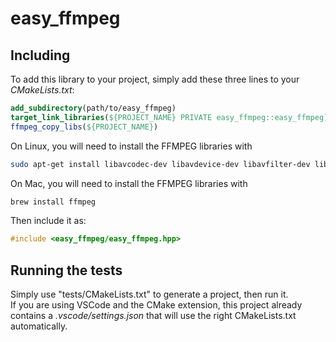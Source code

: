 # easy_ffmpeg

## Including

To add this library to your project, simply add these three lines to your *CMakeLists.txt*:
```cmake
add_subdirectory(path/to/easy_ffmpeg)
target_link_libraries(${PROJECT_NAME} PRIVATE easy_ffmpeg::easy_ffmpeg)
ffmpeg_copy_libs(${PROJECT_NAME})
```

On Linux, you will need to install the FFMPEG libraries with
```bash
sudo apt-get install libavcodec-dev libavdevice-dev libavfilter-dev libavformat-dev libavutil-dev libpostproc-dev libswresample-dev libswscale-dev
```
On Mac, you will need to install the FFMPEG libraries with
```bash
brew install ffmpeg
```

Then include it as:
```cpp
#include <easy_ffmpeg/easy_ffmpeg.hpp>
```

## Running the tests

Simply use "tests/CMakeLists.txt" to generate a project, then run it.<br/>
If you are using VSCode and the CMake extension, this project already contains a *.vscode/settings.json* that will use the right CMakeLists.txt automatically.
